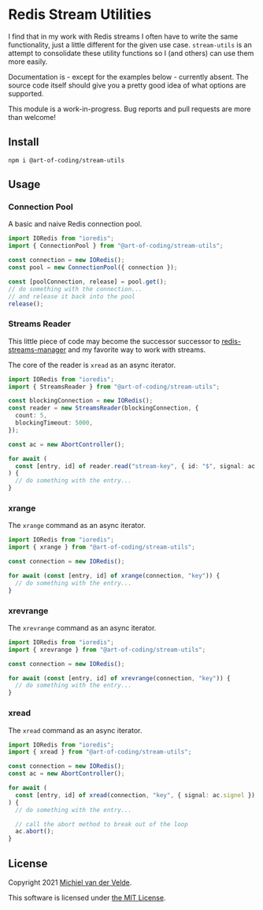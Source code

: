 # Redis Stream Utilities

I find that in my work with Redis streams I often have to write the same
functionality, just a little different for the given use case. `stream-utils` is
an attempt to consolidate these utility functions so I (and others) can use them
more easily.

Documentation is - except for the examples below - currently absent. The source
code itself should give you a pretty good idea of what options are supported.

This module is a work-in-progress. Bug reports and pull requests are more than
welcome!

## Install

```
npm i @art-of-coding/stream-utils
```

## Usage

### Connection Pool

A basic and naive Redis connection pool.

```typescript
import IORedis from "ioredis";
import { ConnectionPool } from "@art-of-coding/stream-utils";

const connection = new IORedis();
const pool = new ConnectionPool({ connection });

const [poolConnection, release] = pool.get();
// do something with the connection...
// and release it back into the pool
release();
```

### Streams Reader

This little piece of code may become the successor successor to
[redis-streams-manager](https://github.com/MichielvdVelde/redis-streams-manager)
and my favorite way to work with streams.

The core of the reader is `xread` as an async iterator.

```typescript
import IORedis from "ioredis";
import { StreamsReader } from "@art-of-coding/stream-utils";

const blockingConnection = new IORedis();
const reader = new StreamsReader(blockingConnection, {
  count: 5,
  blockingTimeout: 5000,
});

const ac = new AbortController();

for await (
  const [entry, id] of reader.read("stream-key", { id: "$", signal: ac.signal })
) {
  // do something with the entry...
}
```

### xrange

The `xrange` command as an async iterator.

```typescript
import IORedis from "ioredis";
import { xrange } from "@art-of-coding/stream-utils";

const connection = new IORedis();

for await (const [entry, id] of xrange(connection, "key")) {
  // do something with the entry...
}
```

### xrevrange

The `xrevrange` command as an async iterator.

```typescript
import IORedis from "ioredis";
import { xrevrange } from "@art-of-coding/stream-utils";

const connection = new IORedis();

for await (const [entry, id] of xrevrange(connection, "key")) {
  // do something with the entry...
}
```

### xread

The `xread` command as an async iterator.

```typescript
import IORedis from "ioredis";
import { xread } from "@art-of-coding/stream-utils";

const connection = new IORedis();
const ac = new AbortController();

for await (
  const [entry, id] of xread(connection, "key", { signal: ac.signel })
) {
  // do something with the entry...

  // call the abort method to break out of the loop
  ac.abort();
}
```

## License

Copyright 2021 [Michiel van der Velde](https://michielvdvelde.nl).

This software is licensed under [the MIT License](LICENSE).
